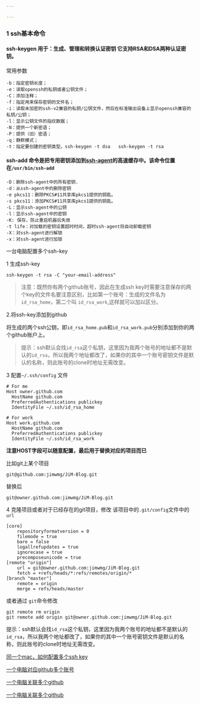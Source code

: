 ```yaml
---

---
```


### 1 ssh基本命令

#### ssh-keygen 用于：生成、管理和转换认证密钥 它支持RSA和DSA两种认证密钥。

常用参数 

```
-b：指定密钥长度；
-e：读取openssh的私钥或者公钥文件；
-C：添加注释；
-f：指定用来保存密钥的文件名；
-i：读取未加密的ssh-v2兼容的私钥/公钥文件，然后在标准输出设备上显示openssh兼容的私钥/公钥；
-l：显示公钥文件的指纹数据；
-N：提供一个新密语；
-P：提供（旧）密语；
-q：静默模式；
-t：指定要创建的密钥类型。ssh-keygen -t dsa   ssh-keygen -t rsa
```

#### ssh-add **命令**是把专用密钥添加到[ssh-agent](http://man.linuxde.net/ssh-agent)的高速缓存中。该命令位置在`/usr/bin/ssh-add`

```
-D：删除ssh-agent中的所有密钥.
-d：从ssh-agent中的删除密钥
-e pkcs11：删除PKCS#11共享库pkcs1提供的钥匙。
-s pkcs11：添加PKCS#11共享库pkcs1提供的钥匙。
-L：显示ssh-agent中的公钥
-l：显示ssh-agent中的密钥
-K: 保存，防止重启机器后失效
-t life：对加载的密钥设置超时时间，超时ssh-agent将自动卸载密钥
-X：对ssh-agent进行解锁
-x：对ssh-agent进行加锁
```

一台电脑配置多个ssh-key

1 生成ssh-key

```
ssh-keygen -t rsa -C "your-email-address"
```

> 注意：既然你有两个github账号，因此在生成ssh key时需要注意保存的两个key的文件名要注意区别，比如第一个账号：生成的文件名为`id_rsa_home`，第二个叫 `id_rsa_work`,这样就可以加以区分。

2.将ssh-key添加到github

将生成的两个ssh公钥，即`id_rsa_home.pub`和`id_rsa_work.pub`分别添加到你的两个github账户上。

> 提示：ssh默认会找`id_rsa`这个私钥，这里因为我两个账号的地址都不是默认的`id_rsa`，所以我两个地址都改了，如果你的其中一个账号密钥文件是默认的名称，则此账号的clone时地址无需改变。

3 配置`~/.ssh/config` 文件

```
# For me
Host owner.github.com
  HostName github.com
  PreferredAuthentications publickey
  IdentityFile ~/.ssh/id_rsa_home

# For work  
Host work.github.com
  HostName github.com
  PreferredAuthentications publickey
  IdentityFile ~/.ssh/id_rsa_work
```

**注意HOST字段可以随意配置，最后用于替换对应的项目而已**

比如git上某个项目

```
git@github.com:jimwmg/JiM-Blog.git
```

替换后

```
git@owner.github.com:jimwmg/JiM-Blog.git
```

4 克隆项目或者对于已经存在的git项目，修改 该项目中的`.git/config`文件中的`url`

```
[core]
	repositoryformatversion = 0
	filemode = true
	bare = false
	logallrefupdates = true
	ignorecase = true
	precomposeunicode = true
[remote "origin"]
	url = git@owner.github.com:jimwmg/JiM-Blog.git
	fetch = +refs/heads/*:refs/remotes/origin/*
[branch "master"]
	remote = origin
	merge = refs/heads/master

```

或者通过 `git`命令修改

```
git remote rm origin 
git remote add origin git@owner.github.com:jimwmg/JiM-Blog.git
```

提示：ssh默认会找`id_rsa`这个私钥，这里因为我两个账号的地址都不是默认的`id_rsa`，所以我两个地址都改了，如果你的其中一个账号密钥文件是默认的名称，则此账号的clone时地址无需改变。



[同一个mac，如何配置多个ssh key](http://shinancao.cn/2016/12/18/Programming-Git-1/)

[一个电脑对应github多个账号](https://segmentfault.com/q/1010000000835302)

[一个电脑关联多个github](https://www.jianshu.com/p/4e9451b5dc11)

[一个电脑关联多个github](https://www.4spaces.org/a-pc-many-githubs/)